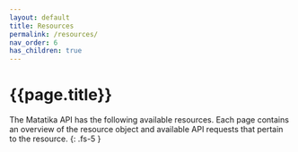 ```yaml
---
layout: default
title: Resources
permalink: /resources/
nav_order: 6
has_children: true
---
```


# {{page.title}}

The Matatika API has the following available resources. Each page contains an overview of the resource object and available API requests that pertain to the resource.
{: .fs-5 }